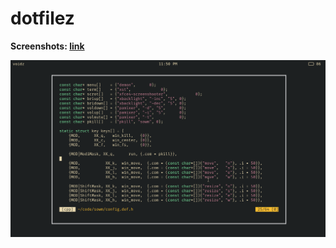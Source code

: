 # dotfilez

**Screenshots: [link](https://github.com/voidz7/dotfiles/blob/master/scrot/README.md)**

![scrot](https://raw.githubusercontent.com/voidz7/dotfiles/master/scrot/busy-scrot.png)
